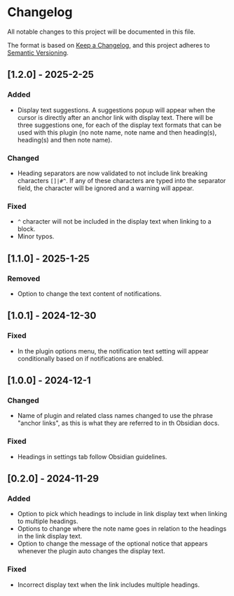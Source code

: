 # Changelog

All notable changes to this project will be documented in this file.

The format is based on [Keep a Changelog](https://keepachangelog.com/en/1.1.0/), and this project adheres to [Semantic Versioning](https://semver.org/spec/v2.0.0.html).

## [1.2.0] - 2025-2-25

### Added

- Display text suggestions. A suggestions popup will appear when the cursor is directly after an anchor link with display text. There will be three suggestions one, for each of the display text formats that can be used with this plugin (no note name, note name and then heading(s), heading(s) and then note name).

### Changed

- Heading separators are now validated to not include link breaking characters `[]|#^`. If any of these characters are typed into the separator field, the character will be ignored and a warning will appear.

### Fixed

- `^` character will not be included in the display text when linking to a block.
- Minor typos.

## [1.1.0] - 2025-1-25

### Removed

- Option to change the text content of notifications.

## [1.0.1] - 2024-12-30

### Fixed

- In the plugin options menu, the notification text setting will appear conditionally based on if notifications are enabled.

## [1.0.0] - 2024-12-1

### Changed

- Name of plugin and related class names changed to use the phrase "anchor links", as this is what they are referred to in th Obsidian docs.

### Fixed

- Headings in settings tab follow Obsidian guidelines.

## [0.2.0] - 2024-11-29

### Added

- Option to pick which headings to include in link display text when linking to multiple headings.
- Options to change where the note name goes in relation to the headings in the link display text.
- Option to change the message of the optional notice that appears whenever the plugin auto changes the display text.

### Fixed

- Incorrect display text when the link includes multiple headings.
